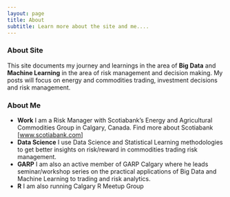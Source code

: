 ```yaml
---
layout: page
title: About
subtitle: Learn more about the site and me.... 
---
```


### About Site

This site documents my journey and learnings in the area of **Big Data** and **Machine Learning** in the area of risk management and decision making. My posts will focus on energy and commodities trading, investment decisions and risk management. 

### About Me

- **Work** I am a Risk Manager with Scotiabank’s Energy and Agricultural Commodities Group in Calgary, Canada. Find more about Scotiabank [www.scotiabank.com]  
- **Data Science** I use Data Science and Statistical Learning methodologies to get better insights on risk/reward in commodities trading risk management.  
- **GARP** I am also an active member of GARP Calgary where he leads seminar/workshop series on the practical applications of Big Data and Machine Learning to trading and risk analytics.
- **R** I am also running Calgary R Meetup Group 



